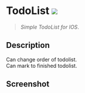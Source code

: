 # TodoList <img src="https://img.shields.io/badge/SWIFT-5.5-lightgrey?style=flat-square&logo=Swift&logoColor=white"/></a>
>*Simple TodoList for IOS*.
<!--구분-->
Description
---
Can change order of todolist.  
Can mark to finished todolist.
<!--구분-->
Screenshot 
---
